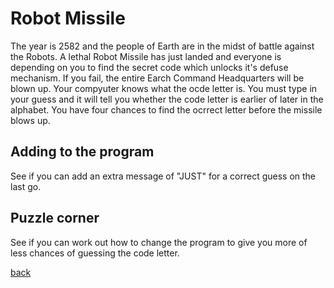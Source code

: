 # Robot Missile

The year is 2582 and the people of Earth are in the midst of battle against the Robots.  A lethal Robot Missile has just landed and everyone is depending on you to find the secret code which unlocks it's defuse mechanism.  If you fail, the entire Earch Command Headquarters will be blown up.  Your compyuter knows what the ocde letter is.  You must type in your guess and it will tell you whether the code letter is earlier of later in the alphabet.  You have four chances to find the ocrrect letter before the missile blows up.

## Adding to the program

See if you can add an extra message of "JUST" for a correct guess on the last go.

## Puzzle corner

See if you can work out how to change the program to give you more of less chances of guessing the code letter.

[back](../../README.md)